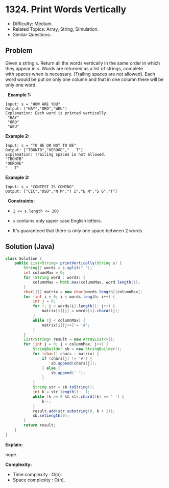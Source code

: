 # 1324. Print Words Vertically

- Difficulty: Medium.
- Related Topics: Array, String, Simulation.
- Similar Questions: .

## Problem

Given a string ```s```. Return all the words vertically in the same order in which they appear in ```s```.
Words are returned as a list of strings, complete with spaces when is necessary. (Trailing spaces are not allowed).
Each word would be put on only one column and that in one column there will be only one word.

 
**Example 1:**

```
Input: s = "HOW ARE YOU"
Output: ["HAY","ORO","WEU"]
Explanation: Each word is printed vertically. 
 "HAY"
 "ORO"
 "WEU"
```

**Example 2:**

```
Input: s = "TO BE OR NOT TO BE"
Output: ["TBONTB","OEROOE","   T"]
Explanation: Trailing spaces is not allowed. 
"TBONTB"
"OEROOE"
"   T"
```

**Example 3:**

```
Input: s = "CONTEST IS COMING"
Output: ["CIC","OSO","N M","T I","E N","S G","T"]
```

 
**Constraints:**


	
- ```1 <= s.length <= 200```
	
- ```s``` contains only upper case English letters.
	
- It's guaranteed that there is only one space between 2 words.


## Solution (Java)

```java
class Solution {
    public List<String> printVertically(String s) {
        String[] words = s.split(" ");
        int columnMax = 0;
        for (String word : words) {
            columnMax = Math.max(columnMax, word.length());
        }
        char[][] matrix = new char[words.length][columnMax];
        for (int i = 0; i < words.length; i++) {
            int j = 0;
            for (; j < words[i].length(); j++) {
                matrix[i][j] = words[i].charAt(j);
            }
            while (j < columnMax) {
                matrix[i][j++] = '#';
            }
        }
        List<String> result = new ArrayList<>();
        for (int j = 0; j < columnMax; j++) {
            StringBuilder sb = new StringBuilder();
            for (char[] chars : matrix) {
                if (chars[j] != '#') {
                    sb.append(chars[j]);
                } else {
                    sb.append(' ');
                }
            }
            String str = sb.toString();
            int k = str.length() - 1;
            while (k >= 0 && str.charAt(k) == ' ') {
                k--;
            }
            result.add(str.substring(0, k + 1));
            sb.setLength(0);
        }
        return result;
    }
}
```

**Explain:**

nope.

**Complexity:**

* Time complexity : O(n).
* Space complexity : O(n).
